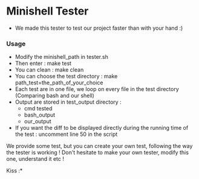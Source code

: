 # Minishell Tester
- We made this tester to test our project faster than with your hand :)

### Usage
- Modify the minishell_path in tester.sh
- Then enter : make test
- You can clean : make clean
- You can choose the test directory : make path_test=the_path_of_your_choice
- Each test are in one file, we loop on every file in the test directory (Comparing bash and our shell)
- Output are stored in test_output directory :
	- cmd tested
	- bash_output
	- our_output
- If you want the diff to be displayed directly during the running time of the test : uncomment line 50 in the script

We provide some test, but you can create your own test, following the way the tester is working !
Don't hesitate to make your own tester, modify this one, understand it etc !

Kiss :*
